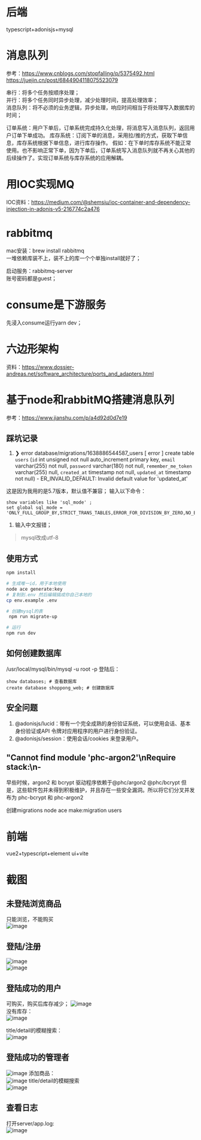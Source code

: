 # 后端
typescript+adonisjs+mysql

# 消息队列
参考：https://www.cnblogs.com/stopfalling/p/5375492.html 
https://juejin.cn/post/6844904118075523079   

串行：将多个任务按顺序处理；  
并行：将多个任务同时异步处理，减少处理时间，提高处理效率；  
消息队列：将不必须的业务逻辑，异步处理，响应时间相当于将处理写入数据库的时间；  

订单系统：用户下单后，订单系统完成持久化处理，将消息写入消息队列，返回用户订单下单成功。
库存系统：订阅下单的消息，采用拉/推的方式，获取下单信息，库存系统根据下单信息，进行库存操作。
假如：在下单时库存系统不能正常使用。也不影响正常下单，因为下单后，订单系统写入消息队列就不再关心其他的后续操作了。实现订单系统与库存系统的应用解耦。

# 用IOC实现MQ
IOC资料：https://medium.com/@shemsiu/ioc-container-and-dependency-injection-in-adonis-v5-216774c2a476    

# rabbitmq
mac安装：brew install rabbitmq  
一堆依赖库装不上，装不上的库一个个单独install就好了；  

启动服务：rabbitmq-server   
账号密码都是guest；  

# consume是下游服务
先浸入consume运行yarn dev；

# 六边形架构
资料：https://www.dossier-andreas.net/software_architecture/ports_and_adapters.html  


# 基于node和rabbitMQ搭建消息队列
参考：https://www.jianshu.com/p/a4d92d0d7e19  


##  踩坑记录
1. ❯ error database/migrations/1638886544587_users
   [ error ]  create table `users` (`id` int unsigned not null auto_increment primary key, `email` varchar(255) not null, `password` varchar(180) not null, `remember_me_token` varchar(255) null, `created_at` timestamp not null, `updated_at` timestamp not null) - ER_INVALID_DEFAULT: Invalid default value for 'updated_at'

这是因为我用的是5.7版本，默认值不兼容；
输入以下命令：
```shell
show variables like 'sql_mode' ;
set global sql_mode = 'ONLY_FULL_GROUP_BY,STRICT_TRANS_TABLES,ERROR_FOR_DIVISION_BY_ZERO,NO_ENGINE_SUBSTITUTION';
```

1. 输入中文报错；
> mysql改成utf-8

## 使用方式
```sh
npm install

# 生成唯一id，用于本地使用
node ace generate:key
# 复制到.env 然后编辑搞成你自己本地的
cp env.example .env

# 创建mysql的表
 npm run migrate-up

# 运行
npm run dev
```


## 如何创建数据库
/usr/local/mysql/bin/mysql -u root -p
登陆后：
```shell
show databases; # 查看数据库
create database shoppong_web; # 创建数据库
```
## 安全问题
1. @adonisjs/lucid：带有一个完全成熟的身份验证系统，可以使用会话、基本身份验证或API 令牌对应用程序的用户进行身份验证。
2. @adonisjs/session：使用会话/cookies 来登录用户。


## "Cannot find module 'phc-argon2'\nRequire stack:\n-
早些时候，argon2 和 bcrypt 驱动程序依赖于@phc/argon2 @phc/bcrypt 但是，这些软件包并未得到积极维护，并且存在一些安全漏洞。所以将它们分叉并发布为 phc-bcrypt 和 phc-argon2


创建migrations
node ace make:migration users


# 前端
vue2+typescript+element ui+vite

# 截图
## 未登陆浏览商品
只能浏览，不能购买  
![image](https://user-images.githubusercontent.com/16619359/145701480-f7d7862c-b403-4c83-b0c9-97a7b9ee0009.png)

## 登陆/注册
![image](https://user-images.githubusercontent.com/16619359/145700439-c237298a-0488-4f4e-a74e-1f193a9284c7.png)  
![image](https://user-images.githubusercontent.com/16619359/145700441-c0b3ae4c-775b-4e3c-a751-a7cd7642fd8a.png)  

## 登陆成功的用户
可购买，购买后库存减少；
![image](https://user-images.githubusercontent.com/16619359/145701537-ececa0c8-6fc9-4352-b196-1a7aa2fc6966.png)  
没有库存：  
![image](https://user-images.githubusercontent.com/16619359/145701520-334f3ba3-12ea-467d-8083-587f726e29cf.png)

title/detail的模糊搜索：  
![image](https://user-images.githubusercontent.com/16619359/145701553-4dce82c3-1df5-4817-8b5f-73de90a77952.png)  

 
## 登陆成功的管理者
![image](https://user-images.githubusercontent.com/16619359/145700467-c5df8af8-2662-4288-b78d-f7e0c26d06bb.png)
添加商品：    
![image](https://user-images.githubusercontent.com/16619359/145700578-e3a068d7-e3df-49b0-b4b9-c2820607ee92.png)
title/detail的模糊搜索  
![image](https://user-images.githubusercontent.com/16619359/145700608-7fd37e19-9688-4ec0-b95c-8117afdd3e99.png)

## 查看日志  
打开server/app.log:   
![image](https://user-images.githubusercontent.com/16619359/145701409-fb1dd458-b9f3-4245-8de1-7f7110be7a3d.png)

